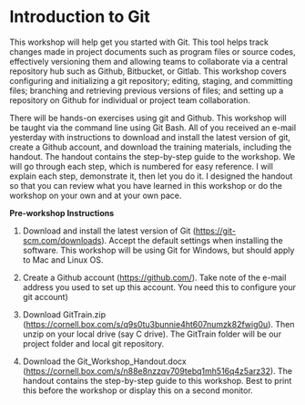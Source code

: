 # Introduction to Git

This workshop will help get you started with Git. This tool helps track changes made in project documents such as program files or source codes, effectively versioning them and allowing teams to collaborate via a central repository hub such as Github, Bitbucket, or Gitlab. This workshop covers configuring and initializing a git repository; editing, staging, and committing files; branching and retrieving previous versions of files; and setting up a repository on Github for individual or project team collaboration.

There will be hands-on exercises using git and Github. This workshop will be taught via the command line using Git Bash.  All of you received an e-mail yesterday with instructions to download and install the latest version of git, create a Github account, and download the training materials, including the handout.  The handout contains the step-by-step guide to the workshop.  We will go through each step, which is numbered for easy reference.  I will explain each step, demonstrate it, then let you do it.  I designed the handout so that you can review what you have learned in this workshop or do the workshop on your own and at your own pace.


**Pre-workshop Instructions**

1.	Download and install the latest version of Git (https://git-scm.com/downloads). Accept the default settings when installing the software.  This workshop will be using Git for Windows, but should apply to Mac and Linux OS.

2.	Create a Github account (https://github.com/).  Take note of the e-mail address you used to set up this account. You need this to configure your git account) 
 
3.	Download GitTrain.zip (https://cornell.box.com/s/q9s0tu3bunnie4ht607numzk82fwig0u).  Then unzip on your local drive (say C drive). The GitTrain folder will be our project folder and local git repository.
 
4.	Download the Git_Workshop_Handout.docx (https://cornell.box.com/s/n88e8nzzqv709tebq1mh516q4z5arz32). The handout contains the step-by-step guide to this workshop. Best to print this before the workshop or display this on a second monitor.


